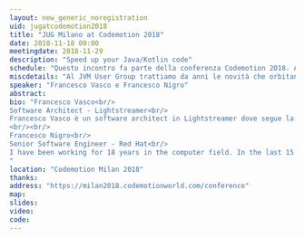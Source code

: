 ```yaml
---
layout: new_generic_noregistration
uid: jugatcodemotion2018
title: "JUG Milano at Codemotion 2018"
date: 2018-11-18 00:00
meetingdate: 2018-11-29
description: "Speed up your Java/Kotlin code"
schedule: "Questo incontro fa parte della conferenza Codemotion 2018. Agenda Codemotion: <a href=\"https://milan2018.codemotionworld.com/conference/\">https://milan2018.codemotionworld.com/conference/</a>"
miscdetails: "Al JVM User Group trattiamo da anni le novità che orbitano intorno al mondo Java (e non solo) e Kotlin fa molto parlare di sé, sia su Android che nello sviluppo server. Ma quali vantaggi promette Kotlin rispetto a Java? Come garantire ottime prestazioni in produzione e come misurarle? Vediamo insieme Java e Kotlin a confronto, cronometro alla mano!"
speaker: "Francesco Vasco e Francesco Nigro"
abstract: 
bio: "Francesco Vasco<br/>
Software Architect - Lightstreamer<br/>
Francesco Vasco è un software architect in Lightstreamer dove segue la realizzazione di un server real-time in Kotlin. Francesco partecipa allo sviluppo di Kotlin come contributore esterno, inoltre segue attivamente il JVM User Group di Milano. Dal 2000 ha lavorato in varie realtà e con vari ruoli in progetti prevalentemente in ambito Java.
<br/><br/>
Francesco Nigro<br/>
Senior Software Engineer - Red Hat<br/>
I have been working for 18 years in the computer field. In the last 15 years I have cultivated a strong passion in Java development, recently joined by C and ASM development on x86 / PowerPC platforms. A big fan of the DDD (Domain Driven Design) world, I have developed several Event-Sourced (and CQRS) high performance solutions in the medical and IoT field. I am an active member of various online communities on performance (https://groups.google.com/forum/#!forum/mechanical-sympathy) and Senior Software Engineer for Red Hat in the messaging field.
"
location: "Codemotion Milan 2018"
thanks: 
address: "https://milan2018.codemotionworld.com/conference"
map: 
slides: 
video: 
code: 
---
```

